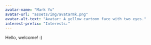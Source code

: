 ```yaml
---
avatar-name: "Mark Yu"
avatar-url: "assets/img/avatarmk.png"
avatar-alt-text: "Avatar: A yellow cartoon face with two eyes."
interest-prefix: "Interests:"
---
```


Hello, welcome! :)
